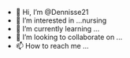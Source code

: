- 👋 Hi, I’m @Dennisse21
- 👀 I’m interested in ...nursing 
- 🌱 I’m currently learning ...
- 💞️ I’m looking to collaborate on ...
- 📫 How to reach me ...

<!---
Dennisse21/Dennisse21 is a ✨ special ✨ repository because its `README.md` (this file) appears on your GitHub profile.
You can click the Preview link to take a look at your changes.
--->
